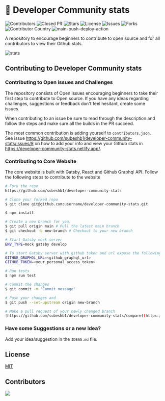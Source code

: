 # 🚀 Developer Community stats

![Contributors](https://img.shields.io/github/contributors/subeshb1/developer-community-stats)
![Closed PR](https://img.shields.io/github/issues-pr-closed/subeshb1/developer-community-stats)
![Stars](https://img.shields.io/github/stars/subeshb1/developer-community-stats)
![License](https://img.shields.io/github/license/subeshb1/developer-community-stats)
![Issues](https://img.shields.io/github/issues/subeshb1/developer-community-stats)
![Forks](https://img.shields.io/github/forks/subeshb1/developer-community-stats)
![Contributor Country](https://img.shields.io/badge/ContributorsCountry-25%2B-red)
![main-push-deploy-action](https://github.com/subeshb1/developer-community-stats/workflows/main-push-deploy-action/badge.svg)


A repository to encourage beginners to contribute to open source and for all contributors to view their Github stats.

![stats](./stats.png)

## Contributing to Developer Community stats

### Contributing to Open issues and Challenges

The repository consists of Open issues encouraging beginners to take their first step to contribute to Open source. If you have any ideas regarding challenges, suggestions or feedback don't feel hesitant, create some issues.

When contributing to an issue be sure to read through the description and follow the steps and make sure all the builds in the PR succeed.

The most common contribution is adding yourself to `contributors.json`. See issue https://github.com/subeshb1/developer-community-stats/issues/8 on how to add your info and view your Github stats in https://developer-community-stats.netlify.app/.

### Contributing to Core Website

The core website is built with Gatsby, React and Github Graphql API. Follow the following steps to contribute to the website

```sh
# Fork the repo
https://github.com/subeshb1/developer-community-stats

# Clone your forked repo
$ git clone git@github.com:username/developer-community-stats.git

$ npm install

# Create a new branch for you.
$ git pull origin main # Pull the latest main branch
$ git checkout -b new-branch # Checkout to your new branch

# Start Gatsby mock server
ENV_TYPE=mock gatsby develop

# To start Gatsby server with github token and url expose the following variables
GITHUB_GRAPHQL_URL=<github_graphql_url>
GITHUB_TOKEN=<your_personal_access_token>

# Run tests
$ npm run test

# Commit the changes
$ git commit -m "Commit message"

# Push your changes and
$ git push --set-upstream origin new-branch

# Make a pull request of your newly changed branch
[https://github.com/subeshb1/developer-community-stats/compare](https://github.com/username/developer-community-stats/compare)
```

### Have some Suggestions or a new Idea?

Add your idea/suggestion in the `IDEAS.md` file.

## License

[MIT](https://github.com/subeshb1/developer-community-stats/blob/main/LICENSE)


## Contributors
<a href="https://github.com/subeshb1/developer-community-stats/graphs/contributors">
  <img src="https://contributors-img.web.app/image?repo=subeshb1/developer-community-stats" />
</a>
